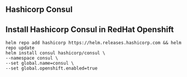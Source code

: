 ## Hashicorp Consul

## Install Hashicorp Consul in RedHat Openshift
```
helm repo add hashicorp https://helm.releases.hashicorp.com && helm repo update
helm install consul hashicorp/consul \
--namespace consul \
--set global.name=consul \
--set global.openshift.enabled=true
```
